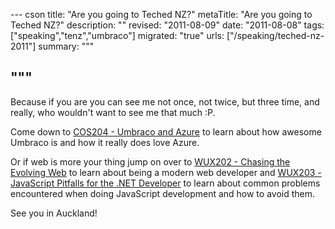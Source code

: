 --- cson
title: "Are you going to Teched NZ?"
metaTitle: "Are you going to Teched NZ?"
description: ""
revised: "2011-08-09"
date: "2011-08-08"
tags: ["speaking","tenz","umbraco"]
migrated: "true"
urls: ["/speaking/teched-nz-2011"]
summary: """

"""
---
Because if you are you can see me not once, not twice, but three time, and really, who wouldn't want to see me that much :P.

Come down to [COS204 - Umbraco and Azure][1] to learn about how awesome Umbraco is and how it really does love Azure.

Or if web is more your thing jump on over to [WUX202 - Chasing the Evolving Web][2] to learn about being a modern web developer and [WUX203 - JavaScript Pitfalls for the .NET Developer][3] to learn about common problems encountered when doing JavaScript development and how to avoid them.

See you in Auckland!


  [1]: http://newzealand.msteched.com/topic/details/COS204
  [2]: http://newzealand.msteched.com/topic/details/WUX202
  [3]: http://newzealand.msteched.com/topic/details/WUX203